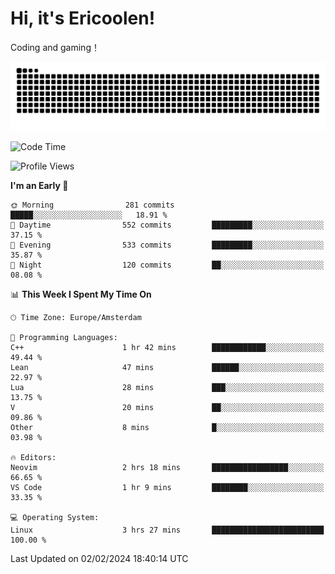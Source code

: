 # Hi, it's Ericoolen!
Coding and gaming！

<picture>
  <source media="(prefers-color-scheme: dark)" srcset="https://raw.githubusercontent.com/Eric-Song-Nop/Eric-Song-Nop/output/github-contribution-grid-snake-dark.svg">
  <source media="(prefers-color-scheme: light)" srcset="https://raw.githubusercontent.com/Eric-Song-Nop/Eric-Song-Nop/output/github-contribution-grid-snake.svg">
  <img alt="github contribution grid snake animation" src="https://raw.githubusercontent.com/Eric-Song-Nop/Eric-Song-Nop/output/github-contribution-grid-snake.svg">
</picture>

<!--START_SECTION:waka-->
![Code Time](http://img.shields.io/badge/Code%20Time-1%2C167%20hrs%2018%20mins-blue)

![Profile Views](http://img.shields.io/badge/Profile%20Views-0-blue)

**I'm an Early 🐤** 

```text
🌞 Morning                281 commits         █████░░░░░░░░░░░░░░░░░░░░   18.91 % 
🌆 Daytime                552 commits         █████████░░░░░░░░░░░░░░░░   37.15 % 
🌃 Evening                533 commits         █████████░░░░░░░░░░░░░░░░   35.87 % 
🌙 Night                  120 commits         ██░░░░░░░░░░░░░░░░░░░░░░░   08.08 % 
```


📊 **This Week I Spent My Time On** 

```text
🕑︎ Time Zone: Europe/Amsterdam

💬 Programming Languages: 
C++                      1 hr 42 mins        ████████████░░░░░░░░░░░░░   49.44 % 
Lean                     47 mins             ██████░░░░░░░░░░░░░░░░░░░   22.97 % 
Lua                      28 mins             ███░░░░░░░░░░░░░░░░░░░░░░   13.75 % 
V                        20 mins             ██░░░░░░░░░░░░░░░░░░░░░░░   09.86 % 
Other                    8 mins              █░░░░░░░░░░░░░░░░░░░░░░░░   03.98 % 

🔥 Editors: 
Neovim                   2 hrs 18 mins       █████████████████░░░░░░░░   66.65 % 
VS Code                  1 hr 9 mins         ████████░░░░░░░░░░░░░░░░░   33.35 % 

💻 Operating System: 
Linux                    3 hrs 27 mins       █████████████████████████   100.00 % 
```


 Last Updated on 02/02/2024 18:40:14 UTC
<!--END_SECTION:waka-->

